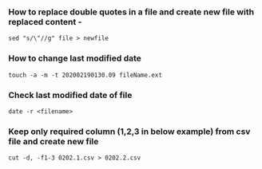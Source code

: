 ### How to replace double quotes in a file and create new file with replaced content -

```
sed "s/\"//g" file > newfile
```

### How to change last modified date

```
touch -a -m -t 202002190130.09 fileName.ext
```

### Check last modified date of file

```
date -r <filename>
```

### Keep only required column (1,2,3 in below example) from csv file and create new file

```
cut -d, -f1-3 0202.1.csv > 0202.2.csv
```
